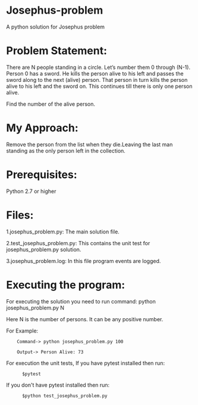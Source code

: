 # Josephus-problem
A python solution for Josephus problem

# Problem Statement:
There are N people standing in a circle. Let’s number them 0 through (N-1). Person 0 has a sword. He kills the person alive to his left and passes the sword along to the next (alive) person. That person in turn kills the person alive to his left and the sword on. This continues till there is only one person alive. 

Find the number of the alive person.

# My Approach:
Remove the person from the list when they die.Leaving the last man standing as the only person left in the collection.

# Prerequisites:
Python 2.7 or higher

# Files:
1.josephus_problem.py: The main solution file.

2.test_josephus_problem.py: This contains the unit test for josephus_problem.py solution.

3.josephus_problem.log: In this file program events are logged.

# Executing the program:
For executing the solution you need to run command: python josephus_problem.py N

Here N is the number of persons. It can be any positive number.

For Example:
		
		Command-> python josephus_problem.py 100
		
		Output-> Person Alive: 73


For execution the unit tests, If you have pytest installed then run:     
                  
		  $pytest


If you don't have pytest installed then run:
                  
		  $python test_josephus_problem.py

